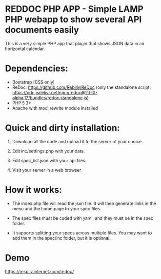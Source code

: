 # REDDOC PHP APP - Simple LAMP PHP webapp to show several API documents easily

This is a very simple PHP app that plugin that shows JSON data in an horizontal calendar.

# Dependencies:
- Bootstrap (CSS only)
- ReDoc: https://github.com/Rebilly/ReDoc (only the standalone script: https://cdn.jsdelivr.net/npm/redoc@2.0.0-alpha.17/bundles/redoc.standalone.js)
- PHP 5.3+
- Apache with mod_rewrite module installed


# Quick and dirty installation:
	
1. Download all the code and upload it to the server of your choice.

2. Edit inc/settings.php with your data.

3. Edit spec_list.json with your api files.

4. Visit your server in a web browser



# How it works:

- The index.php file will read the json file. It will then generate links in the menu and the home page to your spec files.

- The spec files must be coded with yaml, and they must be in the spec folder.

- It supports splitting your specs across multiple files. You may want to add them in the spec/inc folder, but it is optional.

# Demo
https://respirainternet.com/redoc/



